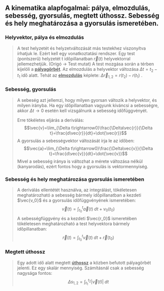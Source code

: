 ## A kinematika alapfogalmai: pálya, elmozdulás, sebesség, gyorsulás, megtett úthossz. Sebesség és hely meghatározása a gyorsulás ismeretében.
### Helyvektor, pálya és elmozdulás

> A test helyzetét és helyzetváltozását más testekhez viszonyítva írhatjuk le. Ezért kell egy   vonatkoztatási rendszer.
> Egy test (pontszerű) helyzetét t időpillanatban $\vec{r}(t)$ helyvektorral jellemezhetjük. (Origó $\rightarrow$ Test mutat)
> A test mozgása során a térben kijelöli a <u><b>pályagörbét</b></u>.
> Az elmozdulás a helyvektor változása $\Delta t=t_2-t_1$ idő alatt. 
> Tehát az <u><b>elmozdulás</u></b> képlete: $\Delta\vec{r}_{1,2}=r(t_2)-r(t_1)$   .

### Sebesség, gyorsulás
>A sebeség azt jellemzi, hogy milyen gyorsan változik a helyvektor, és milyen irányba.
>Ha egy időpillanatban vagyunk kíváncsi a sebességre, akkor $\Delta t\rightarrow0$ esetén kell vizsgálnunk a sebesség időfüggvényét.
>
>Erre tökéletes eljárás a deriválás:
>$$\vec{v}=\lim_{\Delta t\rightarrow0}\frac{\Delta\vec{r}}{\Delta t}=\frac{d\vec{r}}{dt}=\dot{\vec{r}}$$
>A gyorsulás a sebességvektor változását írja le az időben:
>$$\vec{a}=\lim_{\Delta t\rightarrow0}\frac{\Delta\vec{v}}{\Delta t}=\frac{d\vec{v}}{dt}=\dot{\vec{v}}$$
>Mivel a sebesség iránya is változhat a mérete változása nélkül (kanyarodás), ezért fontos hogy a gyorsulás is vektormennyiség.

### Sebesség és hely meghatározása gyorsulás ismeretében
> A deriválás ellentétét használva, az integrálást, tökéletesen meghatározható a sebesség bármely időpillanatban a kezdeti $\vec{v_0}$ és a gyorsulás időfüggvényének ismeretében:
> $$\vec{v}(t)=\int_{t_0}^{t}\vec{a}(t)\;dt\;+\;v_0(t_0)$$
> A sebességfüggvény és a kezdeti $\vec{r_0}$ ismeretében tökéletesen meghatározható a test helyvektora bármely időpillanatban:
> $$\vec{r}(t)=\int_{t_0}^{t}\vec{v}(t)\;dt\;+\;\vec{r}(t_0)$$

### Megtett úthossz
> Egy adott idő alatt megtett <u><b>úthossz</b></u> a közben befutott pályagörbét jelenti. Ez egy skalár mennyiség.
> Számításnál csak a sebesség nagysága fontos:
> $$\Delta s_{1,2}=\int_{t_1}^{t_2}|\vec{v}(t)|\;dt$$
